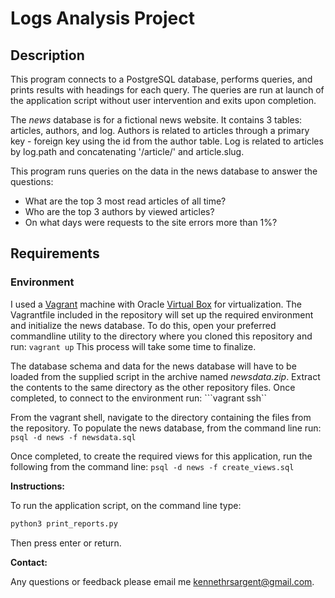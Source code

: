 # Logs Analysis Project
## Description
This program connects to a PostgreSQL database, performs queries, 
and prints results with headings for each query. The queries are run at launch 
of the application script without user intervention and exits upon completion.

The *news* database is for a fictional news website. It contains 3 tables:
articles, authors, and log. Authors is related to articles through a primary
 key - foreign key using the id from the author table. Log is related to
  articles by log.path and concatenating '/article/' and article.slug.

This program runs queries on the data in the news database to answer the
questions:
* What are the top 3 most read articles of all time?
* Who are the top 3 authors by viewed articles?
* On what days were requests to the site errors more than 1%?

## Requirements
### Environment
I used a [Vagrant](https://www.vagrantup.com/) machine with Oracle [Virtual Box](https://www.virtualbox.org/) 
for virtualization. The Vagrantfile included in the repository will set up the 
required environment and initialize the news database. To do this, open your 
preferred commandline utility to the directory where you cloned this repository 
and run: ```vagrant up```
This process will take some time to finalize.

The database schema and data for the news database will have to be loaded from 
the supplied script in the archive named *newsdata.zip*. Extract the contents 
to the same directory as the other repository files.
Once completed, to connect to the environment run: ```vagrant ssh``

From the vagrant shell, navigate to the directory containing the files from the 
repository. To populate the news database, from the command line 
run: ```psql -d news -f newsdata.sql```

Once completed, to create the required views for this application, run the 
following from the command line: ```psql -d news -f create_views.sql``` 

**Instructions:**

To run the application script, on the command line type:
```cmd
python3 print_reports.py
```
Then press enter or return.

**Contact:**

Any questions or feedback please email me [kennethrsargent@gmail.com](mailto:kennethrsargent@gmail.com?Subject=Print%20Reports%20Question).

